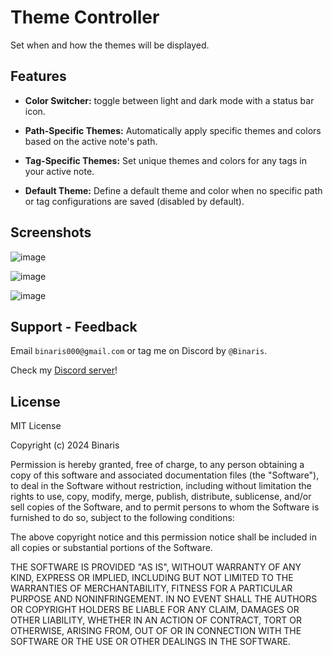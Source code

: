 # Theme Controller

Set when and how the themes will be displayed.

## Features

- **Color Switcher:** toggle between light and dark mode with a status bar icon.

- **Path-Specific Themes:** Automatically apply specific themes and colors based on the active note's path.

- **Tag-Specific Themes:** Set unique themes and colors for any tags in your active note.

- **Default Theme:** Define a default theme and color when no specific path or tag configurations are saved (disabled by default).

## Screenshots

![image](https://github.com/user-attachments/assets/3a6a29a7-71b7-4bab-8c54-8104646d0471)

![image](https://github.com/user-attachments/assets/56174c89-c714-4529-8672-125155a6adaa)

![image](https://github.com/user-attachments/assets/4797de1d-2d0c-48d7-ad1f-bf0806ef6128)



## Support - Feedback

Email `binaris000@gmail.com` or tag me on Discord by `@Binaris`.

Check my [Discord server](https://discord.gg/QUzEVGkNQK)!

## License

MIT License

Copyright (c) 2024 Binaris

Permission is hereby granted, free of charge, to any person obtaining a copy
of this software and associated documentation files (the "Software"), to deal
in the Software without restriction, including without limitation the rights
to use, copy, modify, merge, publish, distribute, sublicense, and/or sell
copies of the Software, and to permit persons to whom the Software is
furnished to do so, subject to the following conditions:

The above copyright notice and this permission notice shall be included in all
copies or substantial portions of the Software.

THE SOFTWARE IS PROVIDED "AS IS", WITHOUT WARRANTY OF ANY KIND, EXPRESS OR
IMPLIED, INCLUDING BUT NOT LIMITED TO THE WARRANTIES OF MERCHANTABILITY,
FITNESS FOR A PARTICULAR PURPOSE AND NONINFRINGEMENT. IN NO EVENT SHALL THE
AUTHORS OR COPYRIGHT HOLDERS BE LIABLE FOR ANY CLAIM, DAMAGES OR OTHER
LIABILITY, WHETHER IN AN ACTION OF CONTRACT, TORT OR OTHERWISE, ARISING FROM,
OUT OF OR IN CONNECTION WITH THE SOFTWARE OR THE USE OR OTHER DEALINGS IN THE
SOFTWARE.
